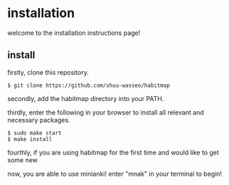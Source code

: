 # installation

welcome to the installation instructions page!

## install
firstly, clone this repository.

```
$ git clone https://github.com/shuu-wasseo/habitmap
```

secondly, add the habitmap directory into your PATH. 

thirdly, enter the following in your browser to install all relevant and necessary packages.

```
$ sudo make start
$ make install
```

fourthly, if you are using habitmap for the first time and would like to get some new 

now, you are able to use minianki! enter "mnak" in your terminal to begin!
